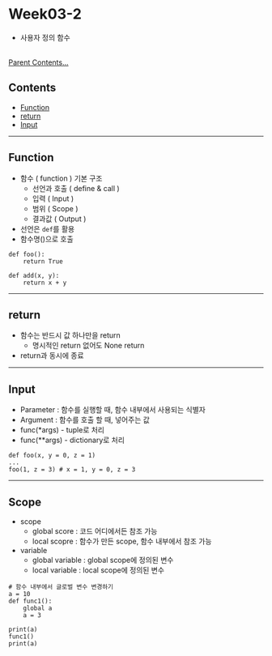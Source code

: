 # Week03-2
-   사용자 정의 함수

<br>[Parent Contents...](../../README.md/#til-today-i-learned)

## Contents
- [Function](#function)
- [return](#return)
- [Input](#input)

---

## Function
-   함수 ( function ) 기본 구조
    +   선언과 호출 ( define & call )
    +   입력 ( Input )
    +   범위 ( Scope )
    +   결과값 ( Output )
-   선언은 `def`를 활용
-   함수명()으로 호출
```
def foo():
    return True

def add(x, y):
    return x + y
```

---

## return
-   함수는 반드시 값 하나만을 return
    -   명시적인 return 없어도 None return
-   return과 동시에 종료

---

## Input
-   Parameter : 함수를 실행할 때, 함수 내부에서 사용되는 식별자
-   Argument  : 함수를 호출 할 때, 넣어주는 값
-   func(*args) - tuple로 처리
-   func(**args) - dictionary로 처리
```
def foo(x, y = 0, z = 1)
...
foo(1, z = 3) # x = 1, y = 0, z = 3
```

---

## Scope
-   scope
    +   global score : 코드 어디에서든 참조 가능
    +   local scopre : 함수가 만든 scope, 함수 내부에서 참조 가능
-   variable
    +   global variable : global scope에 정의된 변수
    +   local variable : local scope에 정의된 변수
```
# 함수 내부에서 글로벌 변수 변경하기
a = 10
def func1():
    global a
    a = 3

print(a)
func1()
print(a)
```